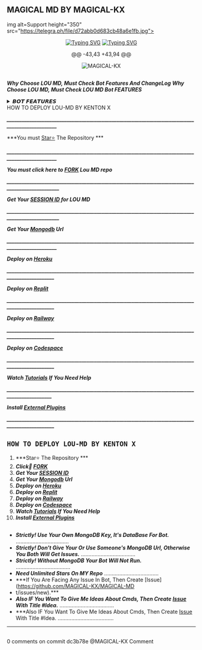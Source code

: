 ## MAGICAL MD BY MAGICAL-KX
img alt=Support height="350" src="https://telegra.ph/file/d72abb0d683cb48a6e1fb.jpg"> 
    </p>
    <p align="center">
<a href="https://git.io/typing-svg"><img src="https://readme-typing-svg.demolab.com?font=EB+Garamond&weight=800&size=28&duration=4000&pause=1000&random=false&width=435&lines=GREETINGS+IT'S+YOUR+BOY+KENTON+KX+WELCOME+TO+THE+LOU-MD;MULTI-DEVICE+WHATSAPP+BOT;CREATED+BY+MAGICAL+KX;RELEASED+DATE+14%2F09%2F2024+KEEP+ON+USING+LOU+MD+DON'T+FORGET+TO+STAR+REPO+REGARDS+MAGICAL+KX." alt="Typing SVG" /></a>
<a href="https://git.io/typing-svg"><img src="https://readme-typing-svg.demolab.com?font=EB+Garamond&weight=800&size=28&duration=4000&pause=1000&random=false&width=435&lines=+KX+WELCOME+TO+THE+LOU-MD;MULTI-DEVICE+WHATSAPP+BOT;CREATED+BY+MAGICAL-KX;RELEASED+DATE+14%2F09%2F2024;KEEP+ON+USING+LOU+MD." alt="Typing SVG" /></a>
  </p>

<p align="center">
@@ -43,43 +43,94 @@
<p align="center"><img src="https://profile-counter.glitch.me/{MAGICAL-KX}/count.svg" alt="MAGICAL-KX" :: Visitor's Count" /></p>

##
***Why Choose LOU MD, Must Check Bot Features And ChangeLog***
***Why Choose LOU MD, Must Check LOU MD Bot FEATURES***
 <details close>
<summary>𝘽𝙊𝙏 𝙁𝙀𝘼𝙏𝙐𝙍𝙀𝙎</summary>

***𝘽𝙊𝙏 𝙁𝙀𝘼𝙏𝙐𝙍𝙀S***

1. ***Memes Maker.***
2. ***Ban Protection.***
3. ***450+ Commands.***
4. ***Huge Logo Maker Menu.***
2. ***Ban Protection. No whatsapp ban and Heroku ban***
3. ***Many Commands in this bot***
4. ***Huge Logo Maker Menu for this bot***
5. ***Multi-Device Supported.***
6.  ***Multi-Themes Supported.***
7.  ***Artificial Intelligence Menu.***
8.  ***Massive Anime Commands.***
9.  ***Social Downloader Commands.***
10.  ***Group Management Commands.***
   </detect
   </details close>



<summary>HOW TO DEPLOY LOU-MD BY KENTON X</summary>

***_______________________________________________________________________________________________***


***You must [Star⭐](https://github.com/MAGICAL-KX/Lou-md-bot/star) The Repository  ***

***_______________________________________________________________________________________________***


***You must click here to [FORK](https://github.com/MAGICAL-KX/Lou-md-bot/fork) Lou MD repo***

***________________________________________________________________________________________________***


***Get Your [SESSION ID](https://replit.com/session-id/) for LOU MD***

***________________________________________________________________________________________________***


 ***Get Your [Mongodb](https://www.mongodb.com/cloud/atlas/register) Url***

***_______________________________________________________________________________________________***


***Deploy on [Heroku](https://magical-kx.tech/Bot/deploy/heroku)***

***______________________________________________________________________________________________***


***Deploy on [Replit](https://magical-kx.tech/Bot/deploy/replit)***

***______________________________________________________________________________________________***


***Deploy on [Railway](https://magical-kx.tech/Bot/deploy/railway)***

***______________________________________________________________________________________________***


***Deploy on [Codespace](https://magical-kx.tech/Bot/deploy/codespace)***

***______________________________________________________________________________________________***


***Watch [Tutorials](https://youtube/KentonX-tech) If You Need Help***

***_____________________________________________________________________________________________***


***Install [External Plugins](https://github.com/MAGICAL-KX/Lou-md_Plugins)***

***______________________________________________________________________________________________***

## `HOW TO DEPLOY LOU-MD BY KENTON X`
1. ***Star⭐ The Repository  ***
2. ***Click🍴 [FORK](https://github.com/MAGICAL-KX/Lou-md-bot/fork)***
3. ***Get Your [SESSION ID](https://replit.com/session-id/)***
4. ***Get Your [Mongodb](https://www.mongodb.com/cloud/atlas/register) Url***
5. ***Deploy on [Heroku](https://magical-kx.tech/Bot/deploy/heroku)***
6. ***Deploy on [Replit](https://magical-kx.tech/Bot/deploy/replit)***
7. ***Deploy on [Railway](https://magical-kx.tech/Bot/deploy/railway)***
8. ***Deploy on [Codespace](https://magical-kx.tech/Bot/deploy/codespace)***
9. ***Watch [Tutorials](https://youtube/KentonX-tech) If You Need Help***
10. ***Install [External Plugins](https://github.com/MAGICAL-KX/Lou-md_Plugins)***
##

- ***Strictly! Use Your Own MongoDB Key, It's DataBase For Bot.***
...................................
- ***Strictly! Don't Give Your Or Use Someone's MongoDB Url, Otherwise You Both Will Get Issues.***
....................................
- ***Strictly! Without MongoDB Your Bot Will Not Run.***
....................................
- ***Need Unlimited Stars On MY Repo***
....................................
- ***If You Are Facing Any Issue In Bot, Then Create [Issue](https://github.com/MAGICAL-KX/MAGICAL-MD
- t/issues/new).***
- ***Also IF You Want To Give Me Ideas About Cmds, Then Create [Issue](https://github.com/MAGICAL-KX/Magical-md/issues/new) With Title #Idea.***
....................................
- ***Also IF You Want To Give Me Ideas About Cmds, Then Create [Issue](https://github.com/MAGICAL-KX/Lou-md-bot/issues/new) With Title #Idea.
.....................................
***
##


0 comments on commit dc3b78e
@MAGICAL-KX
Comment
 
